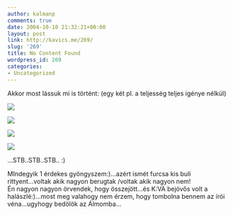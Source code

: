 ```yaml
---
author: kalmanp
comments: true
date: 2004-10-10 21:32:21+00:00
layout: post
link: http://kavics.me/269/
slug: '269'
title: No Content Found
wordpress_id: 269
categories:
- Uncategorized
---
```


Akkor most lássuk mi is történt: (egy két pl. a teljesség teljes igénye nélkül)




![](http://kavics.freeblog.hu/Files/hb2.jpg)




![](http://kavics.freeblog.hu/Files/hb1.jpg)




![](http://kavics.freeblog.hu/Files/hb4.jpg)




![](http://kavics.freeblog.hu/Files/hb3.jpg)




...STB..STB..STB.. :)




MIndegyik 1 érdekes gyöngyszem:)...azért ismét furcsa kis buli rittyent...voltak akik nagyon berugtak /voltak akik nagyon nem!  
Én nagyon nagyon örvendek, hogy összejött...és K:VA bejövős volt a halászlé:)...most meg valahogy nem érzem, hogy tombolna bennem az írói véna...ugyhogy bedölök az Álmomba...  

